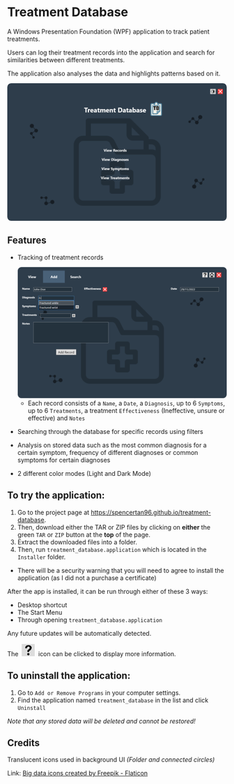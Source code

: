 # Treatment Database
A Windows Presentation Foundation (WPF) application to track patient treatments. 

Users can log their treatment records into the application and search for similarities between different treatments. 

The application also analyses the data and highlights patterns based on it.

<img src="showcase-images/Home.png" alt="Treatment Database Home Screen" width="600"/>

## Features
- Tracking of treatment records

    <img src="showcase-images/AddRecordWithSearch.png" alt="Adding a record" width="600"/>  
    
    - Each record consists of a `Name`, a `Date`, a `Diagnosis`, up to 6 `Symptoms`, up to 6 `Treatments`, a treatment `Effectiveness` (Ineffective, unsure or effective) and `Notes`   
    

- Searching through the database for specific records using filters

- Analysis on stored data such as the most common diagnosis for a certain symptom, frequency of different diagnoses or common symptoms for certain diagnoses

- 2 different color modes (Light and Dark Mode)

## To try the application:
1. Go to the project page at <a href="https://spencertan96.github.io/treatment-database/" title="project page link">https://spencertan96.github.io/treatment-database</a>.
1. Then, download either the TAR or ZIP files by clicking on **either** the green `TAR` or `ZIP` button at the **top** of the page.
2. Extract the downloaded files into a folder.
3. Then, run `treatment_database.application` which is located in the `Installer` folder.
- There will be a security warning that you will need to agree to install the application (as I did not a purchase a certificate)

After the app is installed, it can be run through either of these 3 ways:
- Desktop shortcut
- The Start Menu
- Through opening `treatment_database.application`  

Any future updates will be automatically detected.

The &nbsp;<img src="showcase-images/HelpButton.png" alt="More Info Button" width="30"/>&nbsp; icon can be clicked to display more information.

## To uninstall the application:
1. Go to `Add or Remove Programs` in your computer settings.
2. Find the application named `treatment_database` in the list and click `Uninstall`

*Note that any stored data will be deleted and cannot be restored!*

## Credits
Translucent icons used in background UI *(Folder and connected circles)*

Link: <a href="https://www.flaticon.com/free-icons/big-data" title="big data icons">Big data icons created by Freepik - Flaticon</a>
